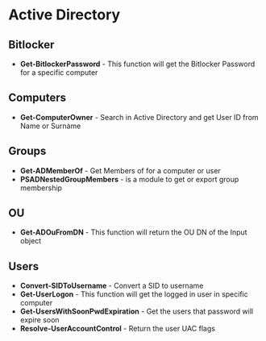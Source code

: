 # Active Directory

## Bitlocker

* **Get-BitlockerPassword** - This function will get the Bitlocker Password for a specific computer

## Computers

* **Get-ComputerOwner** - Search in Active Directory and get User ID from Name or Surname

## Groups

* **Get-ADMemberOf** - Get Members of for a computer or user
* **PSADNestedGroupMembers** - is a module to get or export group membership

## OU

* **Get-ADOuFromDN** - This function will return the OU DN of the Input object

## Users

* **Convert-SIDToUsername** - Convert a SID to username
* **Get-UserLogon** - This function will get the logged in user in specific computer
* **Get-UsersWithSoonPwdExpiration** - Get the users that password will expire soon
* **Resolve-UserAccountControl** - Return the user UAC flags
